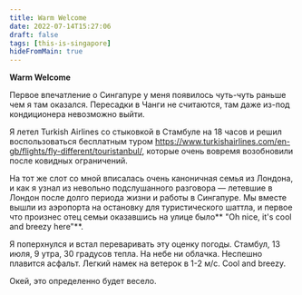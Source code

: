 ```yaml
---
title: Warm Welcome
date: 2022-07-14T15:27:06
draft: false
tags: [this-is-singapore]
hideFromMain: true
---
```

**Warm Welcome**

Первое впечатление о Сингапуре у меня появилось чуть-чуть раньше чем я там оказался. Пересадки в Чанги не считаются, там даже из-под кондиционера невозможно выйти.

Я летел Turkish Airlines со стыковкой в Стамбуле на 18 часов и решил воспользоваться бесплатным туром https://www.turkishairlines.com/en-gb/flights/fly-different/touristanbul/, которые очень вовремя возобновили после ковидных ограничений.

На тот же слот со мной вписалась очень каноничная семья из Лондона, и как я узнал из невольно подслушанного разговора — летевшие в Лондон после долго периода жизни и работы в Сингапуре. Мы вместе вышли из аэропорта на остановку для туристического шаттла, и первое что произнес отец семьи оказавшись на улице было** "Oh nice, it's cool and breezy here"**. 

Я поперхнулся и встал переваривать эту оценку погоды. Стамбул, 13 июля, 9 утра, 30 градусов тепла. На небе ни облачка. Неспешно плавится асфальт. Легкий намек на ветерок в 1-2 м/с. Сool and breezy. 

Окей, это определенно будет весело.
